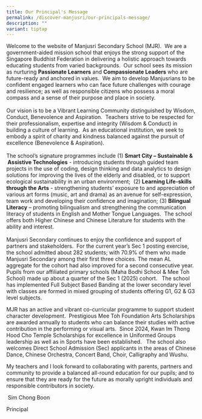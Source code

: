 ```yaml
---
title: Our Principal's Message
permalink: /discover-manjusri/our-principals-message/
description: ""
variant: tiptap
---
```

<p>Welcome to the website of Manjusri Secondary School (MJR).&nbsp; We are
a government-aided mission school that enjoys the strong support of the
Singapore Buddhist Federation in delivering a holistic approach towards
educating students from varied backgrounds.&nbsp; Our school sees its mission
as nurturing&nbsp;<strong>Passionate Learners</strong>&nbsp;and&nbsp;<strong>Compassionate Leaders</strong>&nbsp;who
are future-ready and anchored in values.&nbsp; We aim to develop Manjusrians
to be confident engaged learners who can face future challenges with courage
and resilience; as well as responsible citizens who possess a moral compass
and a sense of their purpose and place in society.&nbsp;
<br>
<br>Our vision is to be a Vibrant Learning Community distinguished by Wisdom,
Conduct, Benevolence and Aspiration.&nbsp; Teachers strive to be respected
for their professionalism, expertise and integrity (Wisdom &amp; Conduct)
in building a culture of learning.&nbsp; As an educational institution,
we seek to embody a spirit of charity and kindness balanced against the
pursuit of excellence (Benevolence &amp; Aspiration).&nbsp;&nbsp;
<br>
<br>The school’s signature programmes include (1)&nbsp;<strong>Smart City – Sustainable &amp; &nbsp;Assistive Technologies</strong>&nbsp;-
introducing students through guided team projects in the use of coding,
design thinking and data analytics to design solutions for improving the
lives of the elderly and disabled, or to support ecological sustainability
in an urban environment; &nbsp;(2)&nbsp;<strong>Learning Life-skills through the Arts</strong>&nbsp;-
strengthening students’ exposure to and appreciation of various art forms
(music, art and drama) as an avenue for self-expression, team work and
developing their confidence and imagination; (3) <strong>Bilingual Literacy</strong> –
promoting bilingualism and strengthening the communication literacy of
students in English and Mother Tongue Languages.&nbsp; The school offers
both Higher Chinese and Chinese Literature for students with the ability
and interest.
<br>
<br>Manjusri Secondary continues to enjoy the confidence and support of partners
and stakeholders. &nbsp;For the current year’s Sec 1 posting exercise,
the school admitted about 282 students; with 70.9% of them who made Manjusri
Secondary among their first three choices. The mean AL aggregate for the
cohort had also improved for a second consecutive year.&nbsp; Pupils from
our affiliated primary schools (Maha Bodhi School &amp; Mee Toh School)
made up about a quarter of the Sec 1 (2025) cohort. &nbsp;&nbsp;The school
has implemented Full Subject Based Banding at the lower secondary level
with classes are formed in mixed grouping of students offering G1, G2 &amp;
G3 level subjects.
<br>
</p>
<p>MJR has an active and vibrant co-curricular programme to support student
character development.&nbsp; Prestigious Mee Toh Foundation Arts Scholarships
are awarded annually to students who can balance their studies with active
contribution in the performing or visual arts.&nbsp; Since 2024, Kwan Im
Thong Hood Cho Temple Scholarships for excellence in Uniformed Groups leadership
as well as in Sports have been established.&nbsp;&nbsp; The school also
welcomes Direct School Admission (Sec) applicants in the areas of Chinese
Dance, Chinese Orchestra, Concert Band, Choir, Calligraphy and Wushu.</p>
<p>My teachers and I look forward to collaborating with parents, partners
and community to provide a balanced all-round education for our pupils;
and to ensure that they are ready for the future as morally upright individuals
and responsible contributors in society.</p>
<p>&nbsp;Sim Chong Boon</p>
<p>Principal</p>
<p></p>